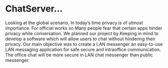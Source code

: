 # ChatServer...

Looking at the global scenario, In today’s time privacy is of utmost importance. For official works so Many people fear that certain apps hinder privacy while conversation. We planned our project by Keeping in mind to develop a software which will allow users to chat without hindering their privacy. Our main objective was to create a LAN messenger an easy-to-use LAN messaging application for safe secure and intraoffice communication. The office chat will be more secure in LAN chat messenger than public messenger.
